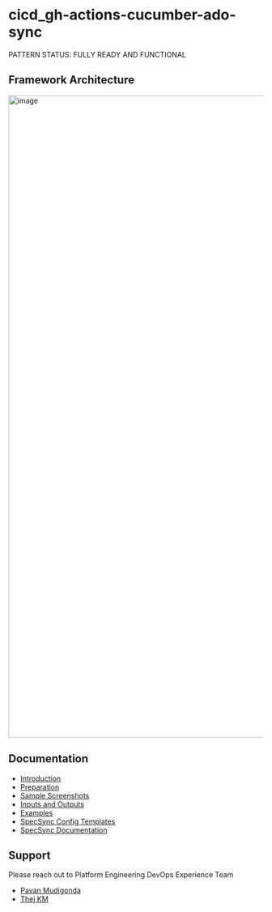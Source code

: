 # cicd_gh-actions-cucumber-ado-sync

PATTERN STATUS: FULLY READY AND FUNCTIONAL

## Framework Architecture
<img width="1269" alt="image" src="https://user-images.githubusercontent.com/86745613/200183648-6a01bdc8-7cf6-483c-bed4-1f960d41e3fe.png">

## Documentation

-   [Introduction](./docs/1-Introduction.md)
-   [Preparation](./docs/2-Preparation.md)
-   [Sample Screenshots](./docs/3-Action-Screenshots.md)
-   [Inputs and Outputs](./docs/4-Inputs-Outputs.md)
-   [Examples](./docs/5-Examples.md)
-   [SpecSync Config Templates](./docs/specsync-templates)
-   [SpecSync Documentation](https://specsolutions.gitbook.io/specsync/)

## Support

Please reach out to Platform Engineering DevOps Experience Team
-   [Pavan Mudigonda](mailto:nagapavankumar.mudigonda@tr.com)
-   [Thej KM](mailto:thejaswini.madappa@tr.com)
